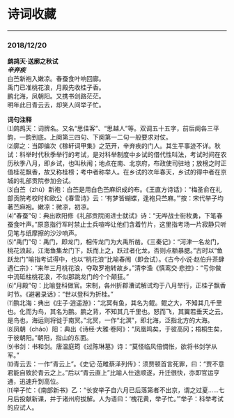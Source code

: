 
# 诗词收藏  
  
----  
### 2018/12/20  
**鹧鸪天·送廓之秋试**  
***辛弃疾***  
白苎新袍入嫩凉。春蚕食叶响回廊。  
禹门已准桃花浪，月殿先收桂子香。  
鹏北海，凤朝阳。又携书剑路茫茫。  
明年此日青云去，却笑人间举子忙。  

**词句注释**  
⑴鹧鸪天：词牌名。又名“思佳客”、“思越人”等。双调五十五字，前后阕各三平韵，一韵到底。上阕第三四句、下阕第一二句一般要求对仗。  
⑵廓之：当即编次《稼轩词甲集》之范开，辛弃疾的门人。其生平事迹不详。秋试：科举时代秋季举行的考试，是对科举制度中乡试的借代性叫法，考试时间在农历秋季八月，即乡试，也叫秋闱；地点在南、北京府，布政使司驻地；放榜之时正值桂花飘香，故又称桂榜；考中者称举人。在乡试的次年春天，乡试的得中者在京城的礼部贡院参加会试。  
⑶白苎（zhù）新袍：白苎是用白色苎麻织成的布。《王直方诗话》：“梅圣俞在礼部贡院考校时和欧公《春雪诗》云：‘有梦皆蝴蝶，逢袍只苎麻。’”按：宋代举子均著苎麻袍。嫩凉：微凉，初凉。  
⑷“春蚕”句：典出欧阳修《礼部贡院阅进士就试》诗：“无哗战士衔枚勇，下笔春蚕食叶声。”原意指行军时禁止士兵喧哗让他们含着竹片，这里指考场一片寂静只听见笔与纸摩擦的沙沙响声。  
⑸“禹门”句：禹门，即龙门，相传龙门为大禹所凿。《三秦记》：“河津一名龙门，桃花浪起，江海鱼集龙门下，跃而上之，跃过者化龙，否则点额暴腮。”古时以“鱼跃龙门”喻指考试得中，也以“桃花浪”比喻春闱（即会试）。《古今小说·赵伯升茶肆遇仁宗》：“来年三月桃花浪，夺取罗袍转故乡。”清李渔《慎鸾交·悲控》：“亏你做中流砥柱桃花浪，不似那跳龙门的个个颠狂。”  
⑹“月殿”句：比喻登科做官。宋制，各州折郡漕试解试均于八月举行，正桂子飘香时节。《避暑录话》：“世以登科为折桂。”  
⑺鹏北海：典出《庄子·逍遥游》：“北冥有鱼，其名为鲲。鲲之大，不知其几千里也。化而为鸟，其名为鹏。鹏之背，不知其几千里也。怒而飞，其翼若垂天之云。是鸟也，海运则将徙于南冥。”北冥，一作“北溟”，即北海，泛指北方的大海。  
⑻凤朝（cháo）阳：典出《诗经·大雅·卷阿》：“凤凰鸣矣，于彼高冈；梧桐生矣，于彼朝阳。”朝阳，指山的东面。  
⑼书剑：书和剑。唐温庭筠《过陈琳墓》诗：“莫怪临风倍惆怅，欲将书剑学从军。”  
⑽青云去：一作“青云上”。《史记·范睢蔡泽列传》：须贾顿首言死罪，曰：“贾不意君能自致於青云之上。”后以“青云直上”比喻人仕途顺遂，升迁很快，亦即官运亨通，迅速升到高位。  
⑾举子忙：《南部新书》乙：“长安举子自六月已后落第者不出京，谓之过夏……七月后投献新课，并于诸州府拔解。人为语曰：‘槐花黄，举子忙。’”举子：科举考试的应试人。     

